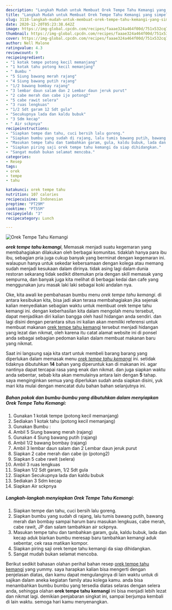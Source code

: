 ```yaml
---
description: "Langkah Mudah untuk Membuat Orek Tempe Tahu Kemangi yang simpel"
title: "Langkah Mudah untuk Membuat Orek Tempe Tahu Kemangi yang simpel"
slug: 3118-langkah-mudah-untuk-membuat-orek-tempe-tahu-kemangi-yang-simpel
date: 2020-12-20T05:23:38.642Z
image: https://img-global.cpcdn.com/recipes/faaae324a464f00d/751x532cq70/orek-tempe-tahu-kemangi-foto-resep-utama.jpg
thumbnail: https://img-global.cpcdn.com/recipes/faaae324a464f00d/751x532cq70/orek-tempe-tahu-kemangi-foto-resep-utama.jpg
cover: https://img-global.cpcdn.com/recipes/faaae324a464f00d/751x532cq70/orek-tempe-tahu-kemangi-foto-resep-utama.jpg
author: Nell Malone
ratingvalue: 4.3
reviewcount: 9
recipeingredient:
- "1 kotak tempe potong kecil memanjang"
- "1 kotak tahu potong kecil memanjang"
- " Bumbu "
- "5 Siung bawang merah rajang"
- "4 Siung bawang putih rajang"
- "1/2 bawang bombay rajang"
- "3 lembar daun salam dan 2 Lembar daun jeruk purut"
- "2 cabe merah dan cabe ijo potong2"
- "5 cabe rawit selera"
- "3 ruas lengkuas"
- "1/2 Sdt garam 12 Sdt gula"
- "Secukupnya lada dan kaldu bubuk"
- "3 Sdm kecap"
- " Air sckpnya"
recipeinstructions:
- "Siapkan tempe dan tahu, cuci bersih lalu goreng."
- "Siapkan bumbu yang sudah di rajang, lalu tumis bawang putih, bawang merah dan bombay sampai harum baru masukan lengkuas, cabe merah, cabe rawit, JP dan salam tambahkan air sckpnya."
- "Masukan tempe tahu dan tambahkan garam, gula, kaldu bubuk, lada dan kecap aduk biarkan bumbu meresap baru tambahkan kemangi aduk sebentar, cek rasa matikan kompor."
- "Siapkan piring saji orek tempe tahu kemangi da siap dihidangkan."
- "Sangat mudah bukan selamat mencoba."
categories:
- Resep
tags:
- orek
- tempe
- tahu

katakunci: orek tempe tahu 
nutrition: 107 calories
recipecuisine: Indonesian
preptime: "PT29M"
cooktime: "PT55M"
recipeyield: "3"
recipecategory: Lunch

---
```



![Orek Tempe Tahu Kemangi](https://img-global.cpcdn.com/recipes/faaae324a464f00d/751x532cq70/orek-tempe-tahu-kemangi-foto-resep-utama.jpg)

<b><i>orek tempe tahu kemangi</i></b>, Memasak menjadi suatu kegemaran yang membahagiakan dilakukan oleh berbagai komunitas. tidaklah hanya para ibu ibu, sebagian pria juga cukup banyak yang berminat dengan kegemaran ini. walaupun hanya untuk sekedar kebersamaan dengan kolega atau memang sudah menjadi kesukaan dalam dirinya. tidak asing lagi dalam dunia restoran sekarang tidak sedikit ditemukan pria dengan skill memasak yang sempurna, dan banyak juga kita melihat di berbagai kedai dan cafe yang menggunakan juru masak laki laki sebagai koki andalan nya.

Oke, kita awali ke pembahasan bumbu menu <i>orek tempe tahu kemangi</i>. di antara kesibukan kita, bisa jadi akan terasa membahagiakan jika sejenak kalian menyediakan sebagian waktu untuk membuat orek tempe tahu kemangi ini. dengan keberhasilan kita dalam mengolah menu tersebut, dapat menjadikan diri kalian bangga oleh hasil hidangan anda sendiri. dan lagi disini dengan perantara situs ini kalian akan memiliki referensi untuk membuat makanan <u>orek tempe tahu kemangi</u> tersebut menjadi hidangan yang lezat dan nikmat, oleh karena itu catat alamat website ini di ponsel anda sebagai sebagian pedoman kalian dalam membuat makanan baru yang nikmat.




Saat ini langsung saja kita start untuk membeli barang barang yang diperlukan dalam memasak menu <u><i>orek tempe tahu kemangi</i></u> ini. setidak tidaknya dibutuhkan <b>14</b> bahan yang diperuntuk kan di makanan ini. agar nantinya dapat tercapai rasa yang enak dan nikmat. dan juga siapkan waktu anda sebentar, sebab kita akan memulainya antara lain dengan <b>5</b> tahap. saya menginginkan semua yang diperlukan sudah anda siapkan disini, yuk mari kita mulai dengan mencatat dulu bahan bahan selanjutnya ini.

<!--inarticleads1-->

##### Bahan pokok dan bumbu-bumbu yang dibutuhkan dalam menyiapkan Orek Tempe Tahu Kemangi:

1. Gunakan 1 kotak tempe (potong kecil memanjang)
1. Sediakan 1 kotak tahu (potong kecil memanjang)
1. Gunakan  Bumbu :
1. Ambil 5 Siung bawang merah (rajang)
1. Gunakan 4 Siung bawang putih (rajang)
1. Ambil 1/2 bawang bombay (rajang)
1. Ambil 3 lembar daun salam dan 2 Lembar daun jeruk purut
1. Siapkan 2 cabe merah dan cabe ijo (potong2)
1. Siapkan 5 cabe rawit (selera)
1. Ambil 3 ruas lengkuas
1. Siapkan 1/2 Sdt garam, 1/2 Sdt gula
1. Siapkan Secukupnya lada dan kaldu bubuk
1. Sediakan 3 Sdm kecap
1. Siapkan  Air sckpnya




<!--inarticleads2-->

##### Langkah-langkah menyiapkan Orek Tempe Tahu Kemangi:

1. Siapkan tempe dan tahu, cuci bersih lalu goreng.
1. Siapkan bumbu yang sudah di rajang, lalu tumis bawang putih, bawang merah dan bombay sampai harum baru masukan lengkuas, cabe merah, cabe rawit, JP dan salam tambahkan air sckpnya.
1. Masukan tempe tahu dan tambahkan garam, gula, kaldu bubuk, lada dan kecap aduk biarkan bumbu meresap baru tambahkan kemangi aduk sebentar, cek rasa matikan kompor.
1. Siapkan piring saji orek tempe tahu kemangi da siap dihidangkan.
1. Sangat mudah bukan selamat mencoba.




Berikut sedikit bahasan olahan perihal bahan resep <u>orek tempe tahu kemangi</u> yang yummy. saya harapkan kalian bisa mengerti dengan penjelasan diatas, dan kamu dapat mengulanginya di lain waktu untuk di sajikan dalam aneka kegiatan family atau kolega kamu. anda bisa menambahkan bumbu bumbu yang tersedia diatas selaras dengan selera anda, sehingga olahan <b>orek tempe tahu kemangi</b> ini bisa menjadi lebih lezat dan nikmat lagi. demikian penjabaran singkat ini, sampai berjumpa kembali di lain waktu. semoga hari kamu menyenangkan.
